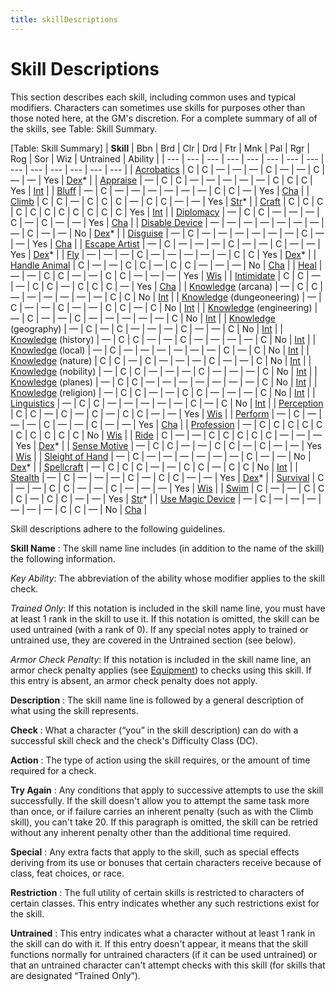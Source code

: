 ```yaml
---
title: skillDescriptions
---
```

# Skill Descriptions

This section describes each skill, including common uses and typical modifiers. Characters can sometimes use skills for purposes other than those noted here, at the GM's discretion. For a complete summary of all of the skills, see Table: Skill Summary.

[Table: Skill Summary]
| **Skill** | Bbn | Brd | Clr | Drd | Ftr | Mnk | Pal | Rgr | Rog | Sor | Wiz | Untrained | Ability |
| --- | --- | --- | --- | --- | --- | --- | --- | --- | --- | --- | --- | --- | --- |
| [Acrobatics](skills/acrobatics.md#_acrobatics) | C | C | — | — | — | C | — | — | C | — | — | Yes | [Dex](gettingStarted.md#_dexterity)\* |
| [Appraise](skills/appraise.md#_appraise) | — | C | C | — | — | — | — | — | C | C | C | Yes | [Int](gettingStarted.md#_intelligence) |
| [Bluff](skills/bluff.md#_bluff) | — | C | — | — | — | — | — | — | C | C | — | Yes | [Cha](gettingStarted.md#_charisma-new) |
| [Climb](skills/climb.md#_climb) | C | C | — | C | C | C | — | C | C | — | — | Yes | [Str](gettingStarted.md#_strength)\* |
| [Craft](skills/craft.md#_craft) | C | C | C | C | C | C | C | C | C | C | C | Yes | [Int](gettingStarted.md#_intelligence) |
| [Diplomacy](skills/diplomacy.md#_diplomacy) | — | C | C | — | — | — | C | — | C | — | — | Yes | [Cha](gettingStarted.md#_charisma-new) |
| [Disable Device](skills/disableDevice.md#_disable-device) | — | — | — | — | — | — | — | — | C | — | — | No | [Dex](gettingStarted.md#_dexterity)\* |
| [Disguise](skills/disguise.md#_disguise) | — | C | — | — | — | — | — | — | C | — | — | Yes | [Cha](gettingStarted.md#_charisma-new) |
| [Escape Artist](skills/escapeArtist.md#_escape-artist) | — | C | — | — | — | C | — | — | C | — | — | Yes | [Dex](gettingStarted.md#_dexterity)\* |
| [Fly](skills/fly.md#_fly) | — | — | — | C | — | — | — | — | — | C | C | Yes | [Dex](gettingStarted.md#_dexterity)\* |
| [Handle Animal](skills/handleAnimal.md#_handle-animal) | C | — | — | C | C | — | C | C | — | — | — | No | [Cha](gettingStarted.md#_charisma-new) |
| [Heal](skills/heal.md#_heal) | — | — | C | C | — | — | C | C | — | — | — | Yes | [Wis](gettingStarted.md#_wisdom) |
| [Intimidate](skills/intimidate.md#_intimidate) | C | C | — | — | C | C | — | C | C | C | — | Yes | [Cha](gettingStarted.md#_charisma-new) |
| [Knowledge](skills/knowledge.md#_knowledge) (arcana) | — | C | C | — | — | — | — | — | — | C | C | No | [Int](gettingStarted.md#_intelligence) |
| [Knowledge](skills/knowledge.md#_knowledge) (dungeoneering) | — | C | — | — | C | — | — | C | C | — | C | No | [Int](gettingStarted.md#_intelligence) |
| [Knowledge](skills/knowledge.md#_knowledge) (engineering) | — | C | — | — | C | — | — | — | — | — | C | No | [Int](gettingStarted.md#_intelligence) |
| [Knowledge](skills/knowledge.md#_knowledge) (geography) | — | C | — | C | — | — | — | C | — | — | C | No | [Int](gettingStarted.md#_intelligence) |
| [Knowledge](skills/knowledge.md#_knowledge) (history) | — | C | C | — | — | C | — | — | — | — | C | No | [Int](gettingStarted.md#_intelligence) |
| [Knowledge](skills/knowledge.md#_knowledge) (local) | — | C | — | — | — | — | — | — | C | — | C | No | [Int](gettingStarted.md#_intelligence) |
| [Knowledge](skills/knowledge.md#_knowledge) (nature) | C | C | — | C | — | — | — | C | — | — | C | No | [Int](gettingStarted.md#_intelligence) |
| [Knowledge](skills/knowledge.md#_knowledge) (nobility) | — | C | C | — | — | — | C | — | — | — | C | No | [Int](gettingStarted.md#_intelligence) |
| [Knowledge](skills/knowledge.md#_knowledge) (planes) | — | C | C | — | — | — | — | — | — | — | C | No | [Int](gettingStarted.md#_intelligence) |
| [Knowledge](skills/knowledge.md#_knowledge) (religion) | — | C | C | — | — | C | C | — | — | — | C | No | [Int](gettingStarted.md#_intelligence) |
| [Linguistics](skills/linguistics.md#_linguistics) | — | C | C | — | — | — | — | — | C | — | C | No | [Int](gettingStarted.md#_intelligence) |
| [Perception](skills/perception.md#_perception) | C | C | — | C | — | C | — | C | C | — | — | Yes | [Wis](gettingStarted.md#_wisdom) |
| [Perform](skills/perform.md#_perform) | — | C | — | — | — | C | — | — | C | — | — | Yes | [Cha](gettingStarted.md#_charisma-new) |
| [Profession](skills/profession.md#_profession) | — | C | C | C | C | C | C | C | C | C | C | No | [Wis](gettingStarted.md#_wisdom) |
| [Ride](skills/ride.md#_ride) | C | — | — | C | C | C | C | C | — | — | — | Yes | [Dex](gettingStarted.md#_dexterity)\* |
| [Sense Motive](skills/senseMotive.md#_sense-motive) | — | C | C | — | — | C | C | — | C | — | — | Yes | [Wis](gettingStarted.md#_wisdom) |
| [Sleight of Hand](skills/sleightOfHand.md#_sleight-of-hand) | — | C | — | — | — | — | — | — | C | — | — | No | [Dex](gettingStarted.md#_dexterity)\* |
| [Spellcraft](skills/spellcraft.md#_spellcraft) | — | C | C | C | — | — | C | C | — | C | C | No | [Int](gettingStarted.md#_intelligence) |
| [Stealth](skills/stealth.md#_stealth) | — | C | — | — | — | C | — | C | C | — | — | Yes | [Dex](gettingStarted.md#_dexterity)\* |
| [Survival](skills/survival.md#_survival) | C | — | — | C | C | — | — | C | — | — | — | Yes | [Wis](gettingStarted.md#_wisdom) |
| [Swim](skills/swim.md#_swim) | C | — | — | C | C | C | — | C | C | — | — | Yes | [Str](gettingStarted.md#_strength)\* |
| [Use Magic Device](skills/useMagicDevice.md#_use-magic-device) | — | C | — | — | — | — | — | — | C | C | — | No | [Cha](gettingStarted.md#_charisma-new) |

Skill descriptions adhere to the following guidelines.

**Skill Name** : The skill name line includes (in addition to the name of the skill) the following information.

_Key Ability_: The abbreviation of the ability whose modifier applies to the skill check.

  
  

_Trained Only_: If this notation is included in the skill name line, you must have at least 1 rank in the skill to use it. If this notation is omitted, the skill can be used untrained (with a rank of 0). If any special notes apply to trained or untrained use, they are covered in the Untrained section (see below).

  
  

_Armor Check Penalty_: If this notation is included in the skill name line, an armor check penalty applies (see [Equipment](equipment.md)) to checks using this skill. If this entry is absent, an armor check penalty does not apply.

**Description** : The skill name line is followed by a general description of what using the skill represents.

**Check** : What a character (“you” in the skill description) can do with a successful skill check and the check's Difficulty Class (DC).

**Action** : The type of action using the skill requires, or the amount of time required for a check.

**Try Again** : Any conditions that apply to successive attempts to use the skill successfully. If the skill doesn't allow you to attempt the same task more than once, or if failure carries an inherent penalty (such as with the Climb skill), you can't take 20. If this paragraph is omitted, the skill can be retried without any inherent penalty other than the additional time required.

**Special** : Any extra facts that apply to the skill, such as special effects deriving from its use or bonuses that certain characters receive because of class, feat choices, or race.

**Restriction** : The full utility of certain skills is restricted to characters of certain classes. This entry indicates whether any such restrictions exist for the skill.

**Untrained** : This entry indicates what a character without at least 1 rank in the skill can do with it. If this entry doesn't appear, it means that the skill functions normally for untrained characters (if it can be used untrained) or that an untrained character can't attempt checks with this skill (for skills that are designated “Trained Only”).

